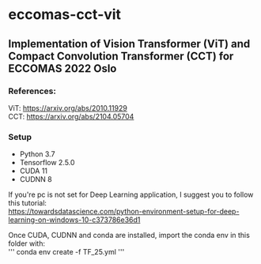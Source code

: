 # eccomas-cct-vit
## Implementation of Vision Transformer (ViT) and Compact Convolution Transformer (CCT) for ECCOMAS 2022 Oslo

### References:
ViT: https://arxiv.org/abs/2010.11929 \
CCT: https://arxiv.org/abs/2104.05704

### Setup

* Python 3.7
* Tensorflow 2.5.0
* CUDA 11
* CUDNN 8

If you're pc is not set for Deep Learning application, I suggest you to follow this tutorial: \
https://towardsdatascience.com/python-environment-setup-for-deep-learning-on-windows-10-c373786e36d1

Once CUDA, CUDNN and conda are installed, import the conda env in this folder with: \
'''
conda env create -f TF_25.yml
'''
